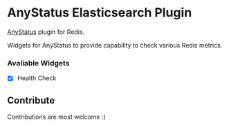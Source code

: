 # AnyStatus Elasticsearch Plugin
[AnyStatus](https://www.anystat.us) plugin for Redis.

Widgets for AnyStatus to provide capability to check various Redis metrics.

### Avaliable Widgets

-  [x] Health Check

## Contribute

Contributions are most welcome :)